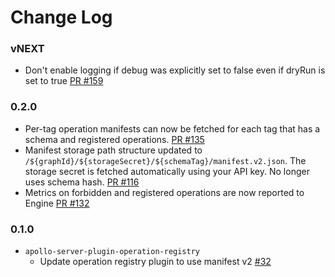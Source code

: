 # Change Log

### vNEXT
- Don't enable logging if debug was explicitly set to false even if dryRun is set to true [PR #159](https://github.com/apollographql/apollo-platform-commercial/pull/159)

### 0.2.0

- Per-tag operation manifests can now be fetched for each tag that has a schema and registered operations. [PR #135](https://github.com/apollographql/apollo-platform-commercial/pull/135)
- Manifest storage path structure updated to `/${graphId}/${storageSecret}/${schemaTag}/manifest.v2.json`. The storage secret is fetched automatically using your API key. No longer uses schema hash. [PR #116](https://github.com/apollographql/apollo-platform-commercial/pull/116)
- Metrics on forbidden and registered operations are now reported to Engine [PR #132](https://github.com/apollographql/apollo-platform-commercial/pull/132)

### 0.1.0

- `apollo-server-plugin-operation-registry`
  - Update operation registry plugin to use manifest v2 [#32](https://github.com/apollographql/apollo-platform-commercial/pull/32)
